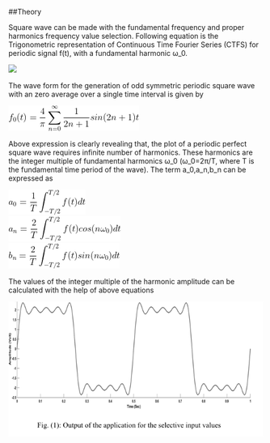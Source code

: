 ##Theory
<p>
Square wave can be made with the fundamental frequency and proper harmonics frequency value selection. Following equation is the Trigonometric representation of Continuous Time Fourier Series (CTFS) for periodic signal f(t), with a fundamental harmonic ω_0.
</p>
<img src="images/1,png"/><br>
<p>
 The wave form for the generation of odd symmetric periodic square wave with an zero average over a single time interval is given by
 </p>
 <img src="images/2.png"/><br>
 <p>
 Above expression is clearly revealing that, the plot of a periodic perfect square wave requires infinite number of harmonics. These harmonics are the integer multiple of fundamental harmonics ω_0 (ω_0=2π/T, where T is the fundamental time period of the wave). The term a_0,a_n,b_n can be expressed as
 </p>
 <img src="images/3.png"/><br>
 <img src="images/4.png"/><br>
 <img src="images/5.png"/><br>
 <p>
 The values of the integer multiple of the harmonic amplitude can be calculated with the help of above equations
 </p>
 <img src="images/img1.png"/><br>
